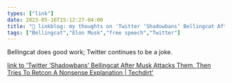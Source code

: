 ```yaml
---
types: ["link"]
date: 2023-05-16T15:12:27-04:00
title: "🔗 linkblog: my thoughts on 'Twitter ‘Shadowbans’ Bellingcat After Musk Attacks Them, Then Tries To Retcon A Nonsense Explanation | Techdirt'"
tags: ["Bellingcat","Elon Musk","free speech","Twitter"]
---
```

Bellingcat does good work; Twitter continues to be a joke.  
 

[link to 'Twitter ‘Shadowbans’ Bellingcat After Musk Attacks Them, Then Tries To Retcon A Nonsense Explanation | Techdirt'](https://www.techdirt.com/2023/05/16/twitter-shadowbans-bellingcat-after-musk-attacks-them-then-tries-to-retcon-a-nonsense-explanation/)
